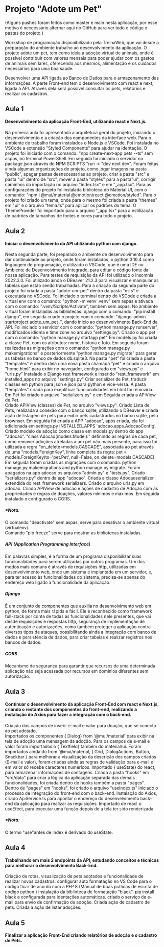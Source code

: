 # Projeto "Adote um Pet" 
(Alguns pushes foram feitos como master e main nesta aplicação, por esse motivo é neccessário alternar aqui no GitHub para ver todo o código e pastas do projeto.)

Workshop de programação disponibilizado pela TreinaWeb, que vai desde a preparação do ambiente trabalho ao desenvolvimento da aplicação. 
O projeto adote um pet, tem como ideia a adoção virtual de animais, onde é possível contribuir com valores mensais para poder ajudar com os gastos de animais sem lares, 
oferecendo aos mesmos, alimentação e os cuidados necessários para uma boa saúde. 


Desenvolver uma API ligada ao Banco de Dados para o armazenamento das informações. A parte Front-end tem o desenvolvimento com react e next, ligada à API. 
Através dela será possível consultar os pets, relatórios e realizar os cadastros.  

## Aula 1 
#### Desenvolvimento da aplicação Front-End, utilizando react e Next.js. 
Na primeira aula foi apresentada a arquitetura geral do projeto, iniciando o desenvolvimento e a criação dos componentes da interface web. 
Para o ambiente de trabalho foram instalados o Node.js e VSCode. Foi instalada no VSCode a extensão "Styled Components" para ajudar na identação. 
O projeto foi iniciado com o comando: "npx create-next-app pets --ts" sem aspas, no terminal PowerShell. 
Em seguida foi iniciado o servidor no package.json através do NPM SCRIPTS "run -> "dev next dev". 
Foram feitas ainda algumas organizações do projeto, como jogar imagens na pasta "public", apagar pastas desnecessarias ao projeto, criar a pasta "src" 
e pasta "ui" dentro de "src", mover a pasta "styles" para a pasta"ui", corrigir caminhos da importação no arquivo "index.tsx" e em "_app.tsx".
Para as configurações do projeto foi instalada biblioteca do Material UI, com o comando: "npm i @mui/material @emotion/react @emotion/styled". 
Para o projeto foi criado um tema, onde para o mesmo foi criada a pasta "themes" em "ui" e o arquivo "tema.ts" para aplicar os padrões do tema. 
O ThemeProvider foi importado para o arquivo "_app.tsx" para a estilização de padrões de tamanhos de fontes e cores para todo o projeto.


## Aula 2  
#### Iniciar o desenvolvimento da API utilizando python com django. 
Nesta segunda parte, foi preparado o ambiente de desenvolvimento para dar continuidade ao projeto, onde foram instalados, o python 3.10.4 como lingaugem de programação, 
e utilizado o VSCode, que é uma IDE ou Ambiente de Desenvolvimento Integrado, para editar o código fonte da nossa aplicação. 
Para testes de requisição da API foi utilizado o Insomnia 2022.3.0. 
Foi utilizado ainda o DBeaver 21.2.3 para visualizar e manipular as tabelas que estão sendo trabalhadas. 
Para a criação da segunda parte do projeto foi criada a pasta "adote-um-pet" dentro da pasta "m-s" e executada no VSCode. 
Foi iniciado o terminal dentro do VSCode e criada a virtual env com o comando: "python -m venv .venv" sem aspas e ativada com o comando: ".venv/Scripts/Activate", também sem aspas. 
No ambiente virtual foram instaladas as bibliotecas: django com o comando: "pip install django", em seguida criado o projeto com o comando: "django-admin startproject adote_um_pet .", 
dando inicio ao desenvolvimento Back-End da API.
Foi iniciado o servidor com o comando: "python manage.py runserver", modificados idioma e time zone no arquivo "settings.py".
Criado o app pet com o comando: "python manage.py startapp pet" 
Em models.py foi criada a classe Pet, com os atributos: nome, historia e foto. 
Em seguida foram realizadas as migrações com o comando: "python manage.py makemigrations" e posteriormente "python manage.py migrate" para gerar as tabelas no banco de dados db.sqlite3. 
Na pasta "pet" foi criada a pasta "templates" e dentro dela uma nova pasta chamada "pet" e criado o arquivo "home.html" para exibir no navegador, configurado em "views.py" e "urls.py"
Instalado o Django rest framework e inserido "rest_framework" em installed_apps no arquivo "settings.py"
Criar serializer de Pet, traduzir classes em python para json e json para python e vice-versa.
A pasta "templates" criada para exeplificar funcionalidades em html foi removida. 
Em Pet foi criado o arquivo "serializers.py" e em Seguida criada a APIView de Pet.  
Criado APIView (classes) de Pet, no arquivo "views.py". 
Criado Lista de Pets, realizada a conexão com o banco sqlite, utilizando o DBeaver e criada ação de listagem de pets para exibir pets cadastrados no banco sqlite, pelo brownser.
Em seguida foi criada a APP "adocao", após criada, ela foi adicionada em settings.py INSTALLED_APPS 'adocao.apps.AdocaoConfig'. 
Criado modelo de adoção como classe em models.py dentro do app "adocao". "class Adocao(models.Model):" definindo as regras de cada pet, como remover adoções atreladas a um pet não mais presente, 
para isso foi utilizada a regra "on_delete=models.CASCADE", associada ao pet através de uma "models.ForeignKey", linha completa da regra: pet = models.ForeignKey(to='pet.Pet', null=False, on_delete=models.CASCADE)
Em seguida foram criadas as migrações com o comando: python manage.py makemigrations and python manage.py migrate. 
Foram apagados na app adocao os arquivos "admin.py" e "tests.py".
Criado "serializers.py" dentro da app "adocao". Criada a classe Adocaoserializer extendida do rest_framework serializers.
Criado o arquivo urls.py em adocao. 
Criado APIView de adocao e ações de cadastro de Adoção com as propriedades e regras de doações, valores mínimos e máximos. 
Em seguida instalado e configurado o CORS.  

 
##### *Nota: 
O comando "deactivate" sem aspas, serve para desativar o ambiente virtual (virtualenv).  
Comando "pip freeze" serve para mostrar as bibliotecas instaladas.
 
##### API (Application Programming Interface)
Em palavras simples, é a forma de um programa disponibilizar suas funcionalidades para serem utilizadas por outros programas. 
Um dos modos mais comuns é através de requisições http, utilizadas em desenvolvimento web, onde um sistema é implantado em um servidor, e, para ter acesso às funcionalidades do sistema, 
precisa-se apenas do endereço web ligado à funcionalidade da aplicação. 

##### Django 
É um conjunto de componentes que auxilia no desenvolvimento web em python, de forma mais rápida e fácil. 
Ele é reconhecido como framework full-stack por conta de todas as funcionalidades nele presentes, que vai desde requisições e respostas http, segurança de implementação de autenticação e 
autorizações, como também proteger a aplicação contra diversos tipos de ataques, possibilitando ainda a integração com banco de dados e persistência de dados, para criar tabelas e 
realizar registros nos bancos de dados.

##### CORS 
Mecanismo de segurança para garantir que recursos de uma determinada aplicação não seja acessada por recursos em dominios diferentes sem autorização. 

 
## Aula 3  
#### Continuar o desenvolvimento da aplicação Front-End com react e Next.js, criando o restante dos componentes do front-end, realizando a instalação do Axios para fazer a integração com o back-end. 
Criação dos campos de inserir e-mail e valor para doação, que se conecta ao pet adotado.  
Importados os componentes { Dialog} from '@mui/material' para exibir na tela de adoção uma mensagem da adoção. 
Para os campos de e-mail e valor foram importados o { Textfield} também do material/ui. 
Foram importados ainda do from '@mui/material, { Grid, DialogActions, Button, Snackbar } para melhorar a visualização da descrição dos campos criados (E-mail e valor), 
foram criadas ainda as regras de validação para e-mail e em valor só recebe caracteres numéricos. 
Importado { useState} do react, para armazenar informações de contagens. 
Criada a pasta "hooks" em "src/data" para criar a lógica da aplicação separada das demais funcionalidades, foi criada dentro de hooks também a pasta "pages".
Dentro de "pages" em "hooks", foi criado o arquivo "useIndex.ts"
Iniciado o processo de integração do front-end com o back-end. 
Instalação do Axios, criado ApiService.ts para apontar o endereço do desenvelvimento back-end da aplicação para realizar as requisições. 
Importado de react o useEfect, para executar uma função depois de a tela ter sido renderizada. 

##### *Nota: 
O termo "use"antes de Index é derivado do useState.


## Aula 4  
#### Trabalhando em mais 2 endpoints da API, estudando conceitos e técnicas para melhorar o desenvolvimento Back-End. 
Criação de rotas, visualização de pets adotados e funcionalidade de realizar novos cadastros. 
configurar auto formatação no VS Code para o código ficar de acordo com a PEP 8 (Manual de boas práticas de escrita de código python.)
Instalação da biblioteca de formatação "black". pip install black e configurada para identações automáticas. 
criado o serviço de e-mail para envio de confirmação de adoção.
Criada ação de cadastro de pets. 
Criada a ação de listar adoções. 

## Aula 5  
#### Finalizar a aplicação Front-End criando relatórios de adoção e o cadastro de Pets. 
